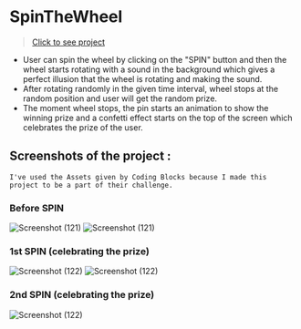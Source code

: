 # SpinTheWheel

> [Click to see project](https://kiiirtiiii.github.io/SpinTheWheel/)

- User can spin the wheel by clicking on the "SPIN" button and then the wheel starts rotating with a sound in the background which gives a perfect illusion that the wheel is rotating and making the sound.
- After rotating randomly in the given time interval, wheel stops at the random position and user will get the random prize.
- The moment wheel stops, the pin starts an animation to show the winning prize and a confetti effect starts on the top of the screen which celebrates the prize of the user.

## Screenshots of the project :

```I've used the Assets given by Coding Blocks because I made this project to be a part of their challenge.```

### Before SPIN

![Screenshot (121)](https://user-images.githubusercontent.com/61161878/84373235-e8d98f80-abf9-11ea-8b02-f0928f681d7a.png)
![Screenshot (121)](https://github.com/DurveshYadav/Images_Logo/blob/main/before%20spin.png)

### 1st SPIN (celebrating the prize)

![Screenshot (122)](https://user-images.githubusercontent.com/61161878/84373252-ed9e4380-abf9-11ea-8515-a07e17297899.png)
![Screenshot (122)](https://github.com/DurveshYadav/Images_Logo/blob/main/1st%20spin.png)

### 2nd SPIN (celebrating the prize)
![Screenshot (122)](https://github.com/DurveshYadav/Images_Logo/blob/main/2nd%20spin.png)
